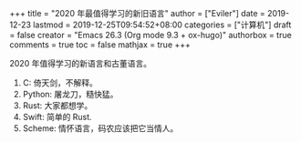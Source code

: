 +++
title = "2020 年最值得学习的新旧语言"
author = ["Eviler"]
date = 2019-12-23
lastmod = 2019-12-25T09:54:52+08:00
categories = ["计算机"]
draft = false
creator = "Emacs 26.3 (Org mode 9.3 + ox-hugo)"
authorbox = true
comments = true
toc = false
mathjax = true
+++

2020 年值得学习的新语言和古董语言。
<!--more-->

1.  C: 倚天剑，不解释。
2.  Python: 屠龙刀，糙快猛。
3.  Rust: 大家都想学。
4.  Swift: 简单的 Rust.
5.  Scheme: 情怀语言，码农应该把它当情人。
